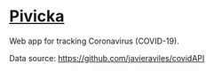 # [Pivicka](https://pivicka.eu)

Web app for tracking Coronavirus (COVID-19).

Data source: https://github.com/javieraviles/covidAPI
